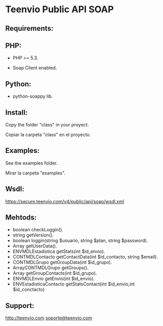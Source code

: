 Teenvio Public API SOAP
===========================

Requirements:
--------------------------

## PHP:
- PHP >= 5.3.

- Soap Client enabled.

## Python:
- python-soappy lib.


Install:
--------------------------

Copy the folder "class" in your proyect.

Copiar la carpeta "class" en el proyecto.


Examples:
--------------------------
See the examples folder.

Mirar la carpeta "examples".


Wsdl:
--------------------------
https://secure.teenvio.com/v4/public/api/soap/wsdl.xml


Mehtods:
--------------------------

- boolean checkLoggin().
- string getVersion().
- boolean loggin(string $usuario, string $plan, string $password).
- Array getUserData().
- ENVMDLEstadistica getStats(int $id_envio).
- CONTMDLContacto getContactData(int $id_contacto, string $email).
- CONTMDLGrupo getGroupData(int $id_grupo).
- ArrayCONTMDLGrupo getGroups().
- Array getGroupContacts(int $id_grupo).
- ENVMDLEnvio getEnvio(int $id_envio).
- ENVEstadisticaContacto getStatsContact(int $id_envio,int $id_conctacto)


Support:
--------------------------

http://teenvio.com
soporte@teenvio.com
